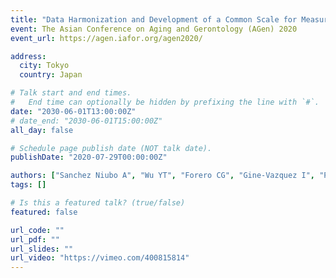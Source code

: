 ```yaml
---
title: "Data Harmonization and Development of a Common Scale for Measuring Healthy Aging Across the World - The ATHLOS Scale"
event: The Asian Conference on Aging and Gerontology (AGen) 2020
event_url: https://agen.iafor.org/agen2020/

address:
  city: Tokyo
  country: Japan

# Talk start and end times.
#   End time can optionally be hidden by prefixing the line with `#`.
date: "2030-06-01T13:00:00Z"
# date_end: "2030-06-01T15:00:00Z"
all_day: false

# Schedule page publish date (NOT talk date).
publishDate: "2020-07-29T00:00:00Z"

authors: ["Sanchez Niubo A", "Wu YT", "Forero CG", "Gine-Vazquez I", "Prina M", "Haro JM"]
tags: []

# Is this a featured talk? (true/false)
featured: false

url_code: ""
url_pdf: ""
url_slides: ""
url_video: "https://vimeo.com/400815814"
---
```

